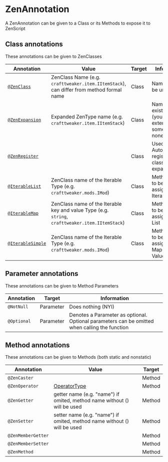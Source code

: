 # ZenAnnotation

A ZenAnnotation can be given to a Class or its Methods to expose it to ZenScript

## Class annotations

These annotations can be given to ZenClasses

| Annotation                                 | Value                                                                                            | Target | Information                                                       |
|--------------------------------------------|--------------------------------------------------------------------------------------------------|--------|-------------------------------------------------------------------|
| [`@ZenClass`](Annotation_ZenClass)         | ZenClass Name (e.g. `crafttweaker.item.IItemStack`), can differ from method formal name          | Class  | Name has to be unique                                             |
| [`@ZenExpansion`](Annotation_ZenExpansion) | Expanded ZenType name (e.g. `crafttweaker.item.IItemStack`)                                      | Class  | Name has to exist already (you cant extend something nonexistant) |
| [`@ZenRegister`](Annotation_ZenRegister)   |                                                                                                  | Class  | Used to Automatically register the class or expansion             |
| [`@IterableList`](Annotation_Iterable)     | ZenClass name of the Iterable Type (e.g. `crafttweaker.mods.IMod`)                               | Class  | Method needs to be assignable to Iterable<Type>                   |
| [`@IterableMap`](Annotation_Iterable)      | ZenClass name of the Iterable key and value Type (e.g. `string`, `crafttweaker.item.IItemStack`) | Class  | Method needs to be assignable to List<Type>                       |
| [`@IterableSimple`](Annotation_Iterable)   | ZenClass name of the Iterable Type (e.g. `crafttweaker.mods.IMod`)                               | Class  | Method needs to be assignable to Map<KeyType, ValueType>          |


## Parameter annotations

These annotations can be given to Method Parameters

| Annotation   | Target    | Information                                                                                   |
|--------------|-----------|-----------------------------------------------------------------------------------------------|
| `@NotNull`   | Parameter | Does nothing (NYI)                                                                            |
| `@Optional`  | Parameter | Denotes a Parameter as optional. Optional parameters can be omitted when calling the function |


## Method annotations

These annotations can be given to Methods (both static and nonstatic)

| Annotation         | Value                                                                    | Target |
|--------------------|--------------------------------------------------------------------------|--------|
| `@ZenCaster`       |                                                                          | Method |
| `@ZenOperator`     | [OperatorType](/Dev_Area/ZenOperators)                                   | Method |
| `@ZenGetter`       | getter name (e.g. "name") if omited, method name without () will be used | Method |
| `@ZenSetter`       | setter name (e.g. "name") if omited, method name without () will be used | Method |
| `@ZenMemberGetter` |                                                                          | Method |
| `@ZenMemberSetter` |                                                                          | Method |
| `@ZenMethod`       |                                                                          | Method |